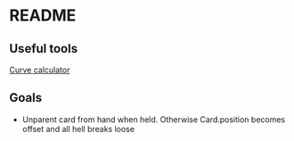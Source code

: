 # README

## Useful tools

[Curve calculator](https://www.desmos.com/calculator)

## Goals

- Unparent card from hand when held. Otherwise Card.position becomes offset and all hell breaks loose
